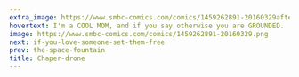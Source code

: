 ```yaml
---
extra_image: https://www.smbc-comics.com/comics/1459262891-20160329after.png
hovertext: I'm a COOL MOM, and if you say otherwise you are GROUNDED.
image: https://www.smbc-comics.com/comics/1459262891-20160329.png
next: if-you-love-someone-set-them-free
prev: the-space-fountain
title: Chaper-drone
---
```

